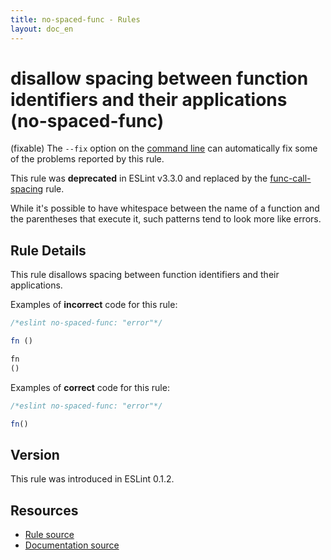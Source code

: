 ```yaml
---
title: no-spaced-func - Rules
layout: doc_en
---
```

<!-- Note: No pull requests accepted for this file. See README.md in the root directory for details. -->

# disallow spacing between function identifiers and their applications (no-spaced-func)

(fixable) The `--fix` option on the [command line](../user-guide/command-line-interface#fix) can automatically fix some of the problems reported by this rule.

This rule was **deprecated** in ESLint v3.3.0 and replaced by the [func-call-spacing](func-call-spacing) rule.

While it's possible to have whitespace between the name of a function and the parentheses that execute it, such patterns tend to look more like errors.

## Rule Details

This rule disallows spacing between function identifiers and their applications.

Examples of **incorrect** code for this rule:

```js
/*eslint no-spaced-func: "error"*/

fn ()

fn
()
```

Examples of **correct** code for this rule:

```js
/*eslint no-spaced-func: "error"*/

fn()
```

## Version

This rule was introduced in ESLint 0.1.2.

## Resources

* [Rule source](https://github.com/eslint/eslint/tree/master/lib/rules/no-spaced-func.js)
* [Documentation source](https://github.com/eslint/eslint/tree/master/docs/rules/no-spaced-func.md)

